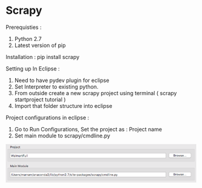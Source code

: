 # Scrapy

Prerequisties :
  1. Python 2.7
  2. Latest version of pip

Installation :
  pip install scrapy

Setting up In Eclipse :
  1. Need to have pydev plugin for eclipse
  2. Set Interpreter to existing python.
  3. From outside create a new scrapy project using terminal ( scrapy startproject tutorial )
  4. Import that folder structure into eclipse

Project configurations in eclipse :
  1. Go to Run Configurations, Set the project as : Project name
  2. Set main module to scrapy/cmdline.py
  
![alt text](Screen_Shot.png "Description goes here")